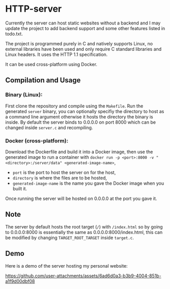 # HTTP-server
Currently the server can host static websites without a backend and I may update the project to add backend support and some other features listed in todo.txt.

The project is programmed purely in C and natively supports Linux, no external libraries have been used and only require C standard libraries and Linux headers. It uses the HTTP 1.1 specification.

It can be used cross-platform using Docker.

## Compilation and Usage
### Binary (Linux):
First clone the repository and compile using the `Makefile`. Run the generated `server` binary, you can optionally specifiy the directory to host as a command line argument otherwise it hosts the directory the binary is inside. By default the server binds to 0.0.0.0 on port 8000 which can be changed inside `server.c` and recompiling.

### Docker (cross-platform):
Download the Dockerfile and build it into a Docker image, then use the generated image to run a container with `docker run -p <port>:8000 -v "<directory>:/server/data" <generated-image-name>`,
- `port` is the port to host the server on for the host,
- `directory` is where the files are to be hosted,
- `generated-image-name` is the name you gave the Docker image when you built it.

Once running the server will be hosted on 0.0.0.0 at the port you gave it.

## Note
The server by default hosts the root target (`/`) with `/index.html` so by going to 0.0.0.0:8000 is essentially the same as 0.0.0.0:8000/index.html, this can be modified by changing `TARGET_ROOT_TARGET` inside `target.c`.

## Demo
Here is a demo of the server hosting my personal website:

https://github.com/user-attachments/assets/6ad6d0a3-b3b9-4004-851b-a1f9d00dbf08
